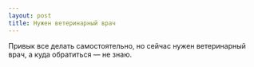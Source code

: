 ```yaml
---
layout: post 
title: Нужен ветеринарный врач 
--- 
```

Привык все делать самостоятельно, но сейчас нужен ветеринарный врач, а куда обратиться — не знаю.
